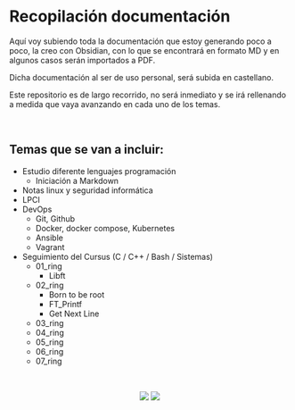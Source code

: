 # Recopilación documentación

Aquí voy subiendo toda la documentación que estoy generando poco a poco, la creo con Obsidian, con lo que se encontrará en formato MD y en algunos casos serán importados a PDF.

Dicha documentación al ser de uso personal, será subida en castellano.

Este repositorio es de largo recorrido, no será inmediato y se irá rellenando a medida que vaya avanzando en cada uno de los temas.

  &nbsp;
## Temas que se van a incluir:

- Estudio diferente lenguajes programación
	- Iniciación a Markdown
- Notas linux y seguridad informática
- LPCI
- DevOps
	- Git, Github
	- Docker, docker compose, Kubernetes
	- Ansible
	- Vagrant
- Seguimiento del Cursus (C / C++ / Bash / Sistemas)
	- 01_ring
		- Libft
	- 02_ring
		- Born to be root
		- FT_Printf
		- Get Next Line
	- 03_ring
	- 04_ring
	- 05_ring
	- 06_ring
	- 07_ring

##

<div align="center">
  <br>
  <a href = "mailto:gbarulls@gmail.com"><img src="https://img.shields.io/badge/Gmail-D14836?style=for-the-badge&logo=gmail&logoColor=white"></a>
  <a href="https://www.linkedin.com/in/guillem-barulls-casades%C3%BAs-9906001a/" target="_blank"><img src="https://img.shields.io/badge/-LinkedIn-%230077B5?style=for-the-badge&logo=linkedin&logoColor=white" target="_blank"></a> 
</div>

##
